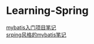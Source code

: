 # Learning-Spring
<a href=https://www.jianshu.com/p/500e8d1c9591>mybatis入门项目笔记</a>
<br>
<a href=https://www.jianshu.com/p/8b30f5997cb1>srping风格的mybatis笔记</a>
